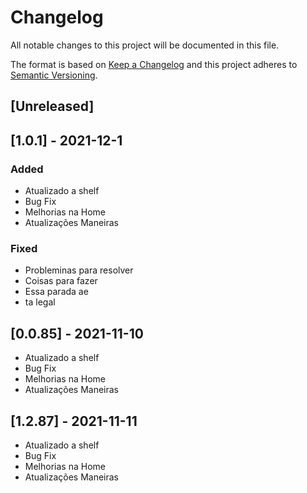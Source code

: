 # Changelog

All notable changes to this project will be documented in this file.

The format is based on [Keep a Changelog](http://keepachangelog.com/en/1.0.0/)
and this project adheres to [Semantic Versioning](http://semver.org/spec/v2.0.0.html).

## [Unreleased]

## [1.0.1] - 2021-12-1
### Added
 - Atualizado a shelf
 - Bug Fix
 - Melhorias na Home
 - Atualizações  Maneiras
### Fixed
 - Probleminas para resolver
 - Coisas para fazer
 - Essa parada ae
 - ta legal

## [0.0.85] - 2021-11-10
 - Atualizado a shelf
 - Bug Fix
 - Melhorias na Home 
 - Atualizações  Maneiras


## [1.2.87] - 2021-11-11
 - Atualizado a shelf
 - Bug Fix
 - Melhorias na Home 
 - Atualizações  Maneiras




